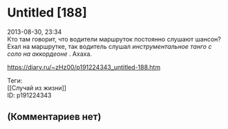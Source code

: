 Untitled [188]
==============

  
2013-08-30, 23:34  
 Кто там говорит, что водители маршруток постоянно слушают шансон? Ехал на маршрутке, так водитель слушал  *инструментальное танго с соло на аккордеоне*  . Ахаха.   
  
<https://diary.ru/~zHz00/p191224343_untitled-188.htm>  
  
Теги:  
[[Случай из жизни]]  
ID: p191224343  


(Комментариев нет)
------------------